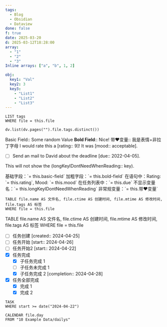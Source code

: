 ```yaml
---
tags:
  - Blog
  - Obsidian
  - Dataview
done: false
f: true
date: 2025-03-20
d: 2025-03-12T18:28:00
array:
  - "1"
  - "2"
  - "3"
Inline arrays: ["a", "b", 1, 2]

obj:
  key1: "Val"
  key2: 3
  key3:
    - "List1"
    - "List2"
    - "List3"
---
```

```dataview
LIST tags
WHERE file = this.file
```

```dataviewjs
dv.list(dv.pages("").file.tags.distinct())
```

Basic Field:: Some random Value
**Bold Field**:: Nice!
带❤变量:: 我是表情+非拉丁字母
I would rate this a [rating:: 9]! It was [mood:: acceptable].

- [ ] Send an mail to David about the deadline [due:: 2022-04-05].

This will not show the (longKeyIDontNeedWhenReading:: key).

基础字段：\`= this.basic-field\`
加粗字段：\`= this.bold-field\`
在语句中：Rating: \`= this.rating\`, Mood: \`= this.mood\`
在任务列表中：\`= this.due\`
不显示变量名：\`= this.longKeyIDontNeedWhenReading\`
非常规变量：\`= this.带❤变量\`


```dataview
TABLE file.name AS 文件名, file.ctime AS 创建时间, file.mtime AS 修改时间, file.tags AS 标签
WHERE file = this.file
```
TABLE file.name AS 文件名, file.ctime AS 创建时间, file.mtime AS 修改时间, file.tags AS 标签
WHERE file = this.file

- [ ] 任务创建 [created:: 2024-04-25]
- [ ] 任务开始 [start:: 2024-04-26]
- [ ] 任务开始2 [start:: 2024-04-22]
- [x] 任务完成
	- [x] 子任务完成 1
	- [ ] 子任务未完成 1
	- [x] 子任务完成 2 [completion:: 2024-04-28]
- [x] 任务全部完成
	- [x] 完成 1
	- [x] 完成 2

```dataview
TASK
WHERE start >= date("2024-04-22")
```

```dataview
CALENDAR file.day
FROM "10 Example Data/dailys"
```
